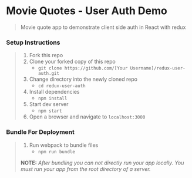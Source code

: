 # Movie Quotes - User Auth Demo

>  Movie quote app to demonstrate client side auth in React with redux
### Setup Instructions

> 1. Fork this repo
> 1. Clone your forked copy of this repo
>    - `git clone https://github.com/[Your Username]/redux-user-auth.git`
> 1. Change directory into the newly cloned repo
>    - `cd redux-user-auth`
> 1. Install dependencies 
>    - `npm install`
> 1. Start dev server
>    - `npm start`
> 1. Open a browser and navigate to `localhost:3000`

### Bundle For Deployment

> 1. Run webpack to bundle files
>    - `npm run bundle`
> 
> **NOTE:** *After bundling you can not directly run your app locally. You must run your app from the root directory of a server.*
